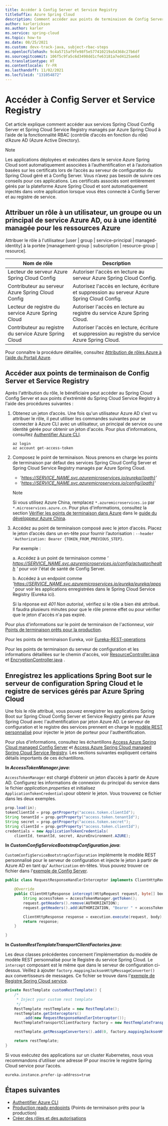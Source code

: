 ```yaml
---
title: Accéder à Config Server et Service Registry
titleSuffix: Azure Spring Cloud
description: Comment accéder aux points de terminaison de Config Server et Service Registry avec le contrôle d’accès en fonction du rôle d’Azure Active Directory.
author: karlerickson
ms.author: karler
ms.service: spring-cloud
ms.topic: how-to
ms.date: 08/25/2021
ms.custom: devx-track-java, subject-rbac-steps
ms.openlocfilehash: 9c4a5715af9fe98f5e577410219a54368c27b6df
ms.sourcegitcommit: 106f5c9fa5c6d3498dd1cfe63181a7ed4125ae6d
ms.translationtype: HT
ms.contentlocale: fr-FR
ms.lasthandoff: 11/02/2021
ms.locfileid: "131054872"
---
```

# <a name="access-config-server-and-service-registry"></a>Accéder à Config Server et Service Registry

Cet article explique comment accéder aux services Spring Cloud Config Server et Spring Cloud Service Registry managés par Azure Spring Cloud à l’aide de la fonctionnalité RBAC (contrôle d’accès en fonction du rôle) d’Azure AD (Azure Active Directory).

> [!NOTE]
> Les applications déployées et exécutées dans le service Azure Spring Cloud sont automatiquement associées à l’authentification et à l’autorisation basées sur les certificats lors de l’accès au serveur de configuration du Spring Cloud géré et à Config Server. Vous n’avez pas besoin de suivre ces conseils pour ces applications. Les certificats associés sont entièrement gérés par la plateforme Azure Spring Cloud et sont automatiquement injectés dans votre application lorsque vous êtes connecté à Config Server et au registre de service.

## <a name="assign-role-to-azure-ad-usergroup-msi-or-service-principal"></a>Attribuer un rôle à un utilisateur, un groupe ou un principal de service Azure AD, ou à une identité managée pour les ressources Azure

Attribuer le rôle à l'utilisateur [user | group | service-principal | managed-identity] à la portée [management-group | subscription | resource-group | resource].

| Nom de rôle                                       | Description                                                                  |
|-------------------------------------------------|------------------------------------------------------------------------------|
| Lecteur de serveur Azure Spring Cloud Config         | Autoriser l'accès en lecture au serveur Azure Spring Cloud Config.                       |
| Contributeur au serveur Azure Spring Cloud Config    | Autorisez l'accès en lecture, écriture et suppression au serveur Azure Spring Cloud Config.    |
| Lecteur de registre du service Azure Spring Cloud      | Autoriser l'accès en lecture au registre du service Azure Spring Cloud.                    |
| Contributeur au registre du service Azure Spring Cloud | Autoriser l'accès en lecture, écriture et suppression au registre du service Azure Spring Cloud. |

Pour connaître la procédure détaillée, consultez [Attribution de rôles Azure à l’aide du Portail Azure](../role-based-access-control/role-assignments-portal.md).

## <a name="access-config-server-and-service-registry-endpoints"></a>Accéder aux points de terminaison de Config Server et Service Registry

Après l'attribution du rôle, le bénéficiaire peut accéder au Spring Cloud Config Server et aux points d'extrémité du Spring Cloud Service Registry à l'aide des procédures suivantes :

1. Obtenez un jeton d’accès. Une fois qu'un utilisateur Azure AD s'est vu attribuer le rôle, il peut utiliser les commandes suivantes pour se connecter à Azure CLI avec un utilisateur, un principal de service ou une identité gérée pour obtenir un jeton d'accès. Pour plus d’informations, consultez [Authentifier Azure CLI](/cli/azure/authenticate-azure-cli).

    ```azurecli
    az login
    az account get-access-token
    ```

1. Composez le point de terminaison. Nous prenons en charge les points de terminaison par défaut des services Spring Cloud Config Server et Spring Cloud Service Registry managés par Azure Spring Cloud.

    * *'https://SERVICE_NAME.svc.azuremicroservices.io/eureka/{path}'*
    * *'https://SERVICE_NAME.svc.azuremicroservices.io/config/{path}'*

    >[!NOTE]
    > Si vous utilisez Azure China, remplacez `*.azuremicroservices.io` par `*.microservices.azure.cn`. Pour plus d'informations, consultez la section [Vérifier les points de terminaison dans Azure](/azure/china/resources-developer-guide#check-endpoints-in-azure) dans le [guide du développeur Azure China](/azure/china/resources-developer-guide).

1. Accédez au point de terminaison composé avec le jeton d’accès. Placez le jeton d’accès dans un en-tête pour fournir l’autorisation : `--header 'Authorization: Bearer {TOKEN_FROM_PREVIOUS_STEP}`.

    Par exemple :

    a. Accédez à un point de terminaison comme *' https://SERVICE_NAME.svc.azuremicroservices.io/config/actuator/health '* pour voir l'état de santé de Config Server.

    b. Accédez à un endpoint comme *'https://SERVICE_NAME.svc.azuremicroservices.io/eureka/eureka/apps '* pour voir les applications enregistrées dans le Spring Cloud Service Registry (Eureka ici).

    Si la réponse est *401 Non autorisé*, vérifiez si le rôle a bien été attribué.  Il faudra plusieurs minutes pour que le rôle prenne effet ou pour vérifier que le jeton d'accès n'a pas expiré.

Pour plus d'informations sur le point de terminaison de l'actionneur, voir [Points de terminaison prêts pour la production](https://docs.spring.io/spring-boot/docs/current/reference/htmlsingle/#production-ready-endpoints).

Pour les points de terminaison Eureka, voir [Eureka-REST-operations](https://github.com/Netflix/eureka/wiki/Eureka-REST-operations)

Pour les points de terminaison du serveur de configuration et les informations détaillées sur le chemin d'accès, voir [ResourceController.java](https://github.com/spring-cloud/spring-cloud-config/blob/main/spring-cloud-config-server/src/main/java/org/springframework/cloud/config/server/resource/ResourceController.java) et [EncryptionController.java](https://github.com/spring-cloud/spring-cloud-config/blob/main/spring-cloud-config-server/src/main/java/org/springframework/cloud/config/server/encryption/EncryptionController.java) .

## <a name="register-spring-boot-apps-to-spring-cloud-config-server-and-service-registry-managed-by-azure-spring-cloud"></a>Enregistrez les applications Spring Boot sur le serveur de configuration Spring Cloud et le registre de services gérés par Azure Spring Cloud

Une fois le rôle attribué, vous pouvez enregistrer les applications Spring Boot sur Spring Cloud Config Server et Service Registry gérés par Azure Spring Cloud avec l'authentification par jeton Azure AD. Le serveur de configuration et le registre des services prennent en charge le [modèle REST personnalisé](https://cloud.spring.io/spring-cloud-config/reference/html/#custom-rest-template) pour injecter le jeton de porteur pour l'authentification.

Pour plus d'informations, consultez les échantillons [Access Azure Spring Cloud managed Config Server](https://github.com/Azure-Samples/Azure-Spring-Cloud-Samples/tree/master/custom-config-server-client) et [Access Azure Spring Cloud managed Spring Cloud Service Registry](https://github.com/Azure-Samples/Azure-Spring-Cloud-Samples/tree/master/custom-eureka-client). Les sections suivantes expliquent certains détails importants de ces échantillons.

**In *AccessTokenManager.java*:**

`AccessTokenManager` est chargé d’obtenir un jeton d’accès à partir de Azure AD. Configurez les informations de connexion du principal du service dans le fichier *application.properties* et initialisez `ApplicationTokenCredentials`pour obtenir le jeton. Vous trouverez ce fichier dans les deux exemples.

```java
prop.load(in);
tokenClientId = prop.getProperty("access.token.clientId");
String tenantId = prop.getProperty("access.token.tenantId");
String secret = prop.getProperty("access.token.secret");
String clientId = prop.getProperty("access.token.clientId");
credentials = new ApplicationTokenCredentials(
    clientId, tenantId, secret, AzureEnvironment.AZURE);
```

**In *CustomConfigServiceBootstrapConfiguration.java*:**

`CustomConfigServiceBootstrapConfiguration` implémente le modèle REST personnalisé pour le serveur de configuration et injecte le jeton à partir de Azure AD en tant qu' `Authorization` en-têtes. Vous pouvez trouver ce fichier dans l'[exemple de Config Server](https://github.com/Azure-Samples/Azure-Spring-Cloud-Samples/tree/master/custom-config-server-client).

```java
public class RequestResponseHandlerInterceptor implements ClientHttpRequestInterceptor {

    @Override
    public ClientHttpResponse intercept(HttpRequest request, byte[] body, ClientHttpRequestExecution execution) throws IOException {
        String accessToken = AccessTokenManager.getToken();
        request.getHeaders().remove(AUTHORIZATION);
        request.getHeaders().add(AUTHORIZATION, "Bearer " + accessToken);

        ClientHttpResponse response = execution.execute(request, body);
        return response;
    }

}
```

**In *CustomRestTemplateTransportClientFactories.java*:**

Les deux classes précédentes concernent l’implémentation du modèle de modèle REST personnalisé pour le Registre du service Spring Cloud. Le `intercept` composant est le même que dans le serveur de configuration ci-dessus. Veillez à ajouter `factory.mappingJacksonHttpMessageConverter()` aux convertisseurs de messages. Ce fichier se trouve dans l'[exemple de Registre Spring Cloud service](https://github.com/Azure-Samples/Azure-Spring-Cloud-Samples/tree/master/custom-eureka-client).

```java
private RestTemplate customRestTemplate() {
    /*
     * Inject your custom rest template
     */
    RestTemplate restTemplate = new RestTemplate();
    restTemplate.getInterceptors()
        .add(new RequestResponseHandlerInterceptor());
    RestTemplateTransportClientFactory factory = new RestTemplateTransportClientFactory();

    restTemplate.getMessageConverters().add(0, factory.mappingJacksonHttpMessageConverter());

    return restTemplate;
}
```

Si vous exécutez des applications sur un cluster Kubernetes, nous vous recommandons d’utiliser une adresse IP pour inscrire le registre Spring Cloud service pour l’accès.

```properties
eureka.instance.prefer-ip-address=true
```

## <a name="next-steps"></a>Étapes suivantes

* [Authentifier Azure CLI](/cli/azure/authenticate-azure-cli)
* [Production ready endpoints](https://docs.spring.io/spring-boot/docs/current/reference/htmlsingle/#production-ready-endpoints) (Points de terminaison prêts pour la production)
* [Créer des rôles et des autorisations](how-to-permissions.md)
